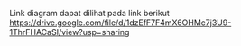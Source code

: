 Link diagram dapat dilihat pada link berikut
https://drive.google.com/file/d/1dzEfF7F4mX6OHMc7j3U9-1ThrFHACaSI/view?usp=sharing